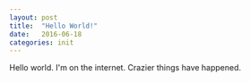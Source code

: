 ```yaml
---
layout: post
title:  "Hello World!"
date:   2016-06-18
categories: init
---
```

Hello world. I'm on the internet. Crazier things have happened.
